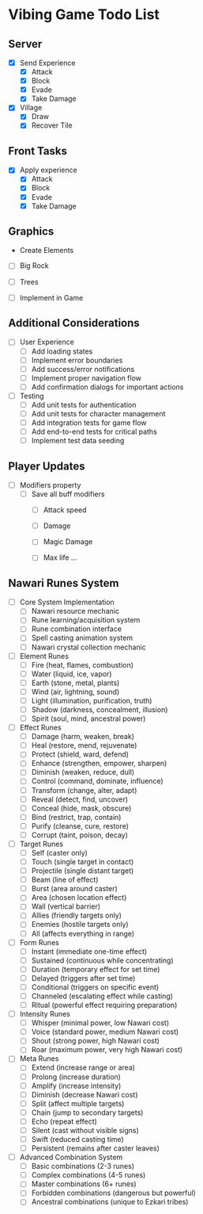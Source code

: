 # Vibing Game Todo List

## Server
- [x] Send Experience
  - [x] Attack
  - [x] Block
  - [x] Evade
  - [x] Take Damage

- [x] Village
  - [x] Draw
  - [x] Recover Tile

## Front Tasks 
- [x] Apply experience
  - [x] Attack
  - [x] Block
  - [x] Evade
  - [x] Take Damage

## Graphics 
  - Create Elements
   - [ ] Big Rock
   - [ ] Trees

  - [ ] Implement in Game


## Additional Considerations
- [ ] User Experience
  - [ ] Add loading states
  - [ ] Implement error boundaries
  - [ ] Add success/error notifications
  - [ ] Implement proper navigation flow
  - [ ] Add confirmation dialogs for important actions

- [ ] Testing
  - [ ] Add unit tests for authentication
  - [ ] Add unit tests for character management
  - [ ] Add integration tests for game flow
  - [ ] Add end-to-end tests for critical paths
  - [ ] Implement test data seeding

## Player Updates
- [ ] Modifiers property
  - [ ] Save all buff modifiers
    - [ ] Attack speed
    - [ ] Damage
    - [ ] Magic Damage
    - [ ] Max life
    ...


## Nawari Runes System
- [ ] Core System Implementation
  - [ ] Nawari resource mechanic
  - [ ] Rune learning/acquisition system
  - [ ] Rune combination interface
  - [ ] Spell casting animation system
  - [ ] Nawari crystal collection mechanic

- [ ] Element Runes
  - [ ] Fire (heat, flames, combustion)
  - [ ] Water (liquid, ice, vapor)
  - [ ] Earth (stone, metal, plants)
  - [ ] Wind (air, lightning, sound)
  - [ ] Light (illumination, purification, truth)
  - [ ] Shadow (darkness, concealment, illusion)
  - [ ] Spirit (soul, mind, ancestral power)

- [ ] Effect Runes
  - [ ] Damage (harm, weaken, break)
  - [ ] Heal (restore, mend, rejuvenate)
  - [ ] Protect (shield, ward, defend)
  - [ ] Enhance (strengthen, empower, sharpen)
  - [ ] Diminish (weaken, reduce, dull)
  - [ ] Control (command, dominate, influence)
  - [ ] Transform (change, alter, adapt)
  - [ ] Reveal (detect, find, uncover)
  - [ ] Conceal (hide, mask, obscure)
  - [ ] Bind (restrict, trap, contain)
  - [ ] Purify (cleanse, cure, restore)
  - [ ] Corrupt (taint, poison, decay)

- [ ] Target Runes
  - [ ] Self (caster only)
  - [ ] Touch (single target in contact)
  - [ ] Projectile (single distant target)
  - [ ] Beam (line of effect)
  - [ ] Burst (area around caster)
  - [ ] Area (chosen location effect)
  - [ ] Wall (vertical barrier)
  - [ ] Allies (friendly targets only)
  - [ ] Enemies (hostile targets only)
  - [ ] All (affects everything in range)

- [ ] Form Runes
  - [ ] Instant (immediate one-time effect)
  - [ ] Sustained (continuous while concentrating)
  - [ ] Duration (temporary effect for set time)
  - [ ] Delayed (triggers after set time)
  - [ ] Conditional (triggers on specific event)
  - [ ] Channeled (escalating effect while casting)
  - [ ] Ritual (powerful effect requiring preparation)

- [ ] Intensity Runes
  - [ ] Whisper (minimal power, low Nawari cost)
  - [ ] Voice (standard power, medium Nawari cost)
  - [ ] Shout (strong power, high Nawari cost)
  - [ ] Roar (maximum power, very high Nawari cost)

- [ ] Meta Runes
  - [ ] Extend (increase range or area)
  - [ ] Prolong (increase duration)
  - [ ] Amplify (increase intensity)
  - [ ] Diminish (decrease Nawari cost)
  - [ ] Split (affect multiple targets)
  - [ ] Chain (jump to secondary targets)
  - [ ] Echo (repeat effect)
  - [ ] Silent (cast without visible signs)
  - [ ] Swift (reduced casting time)
  - [ ] Persistent (remains after caster leaves)

- [ ] Advanced Combination System
  - [ ] Basic combinations (2-3 runes)
  - [ ] Complex combinations (4-5 runes)
  - [ ] Master combinations (6+ runes)
  - [ ] Forbidden combinations (dangerous but powerful)
  - [ ] Ancestral combinations (unique to Ezkari tribes)